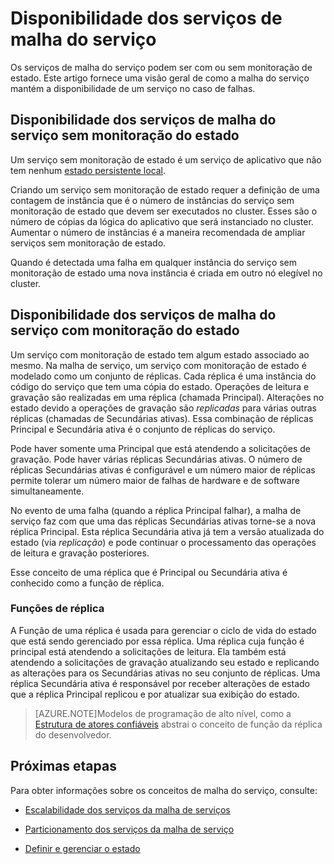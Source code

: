 <properties
   pageTitle="Disponibilidade dos serviços de malha do serviço"
   description="Descreve a detecção de falhas, failover e recuperação para serviços"
   services="service-fabric"
   documentationCenter=".net"
   authors="appi101"
   manager="timlt"
   editor=""/>

<tags
   ms.service="service-fabric"
   ms.devlang="dotnet"
   ms.topic="article"
   ms.tgt_pltfrm="NA"
   ms.workload="NA"
   ms.date="04/13/2015"
   ms.author="aprameyr"/>

# Disponibilidade dos serviços de malha do serviço
Os serviços de malha do serviço podem ser com ou sem monitoração de estado. Este artigo fornece uma visão geral de como a malha do serviço mantém a disponibilidade de um serviço no caso de falhas.

## Disponibilidade dos serviços de malha do serviço sem monitoração do estado
Um serviço sem monitoração de estado é um serviço de aplicativo que não tem nenhum [estado persistente local](service-fabric-concepts-state.md).

Criando um serviço sem monitoração de estado requer a definição de uma contagem de instância que é o número de instâncias do serviço sem monitoração de estado que devem ser executados no cluster. Esses são o número de cópias da lógica do aplicativo que será instanciado no cluster. Aumentar o número de instâncias é a maneira recomendada de ampliar serviços sem monitoração de estado.

Quando é detectada uma falha em qualquer instância do serviço sem monitoração de estado uma nova instância é criada em outro nó elegível no cluster.

## Disponibilidade dos serviços de malha do serviço com monitoração do estado
Um serviço com monitoração de estado tem algum estado associado ao mesmo. Na malha de serviço, um serviço com monitoração de estado é modelado como um conjunto de réplicas. Cada réplica é uma instância do código do serviço que tem uma cópia do estado. Operações de leitura e gravação são realizadas em uma réplica (chamada Principal). Alterações no estado devido a operações de gravação são *replicadas* para várias outras réplicas (chamadas de Secundárias ativas). Essa combinação de réplicas Principal e Secundária ativa é o conjunto de réplicas do serviço.

Pode haver somente uma Principal que está atendendo a solicitações de gravação. Pode haver várias réplicas Secundárias ativas. O número de réplicas Secundárias ativas é configurável e um número maior de réplicas permite tolerar um número maior de falhas de hardware e de software simultaneamente.

No evento de uma falha (quando a réplica Principal falhar), a malha de serviço faz com que uma das réplicas Secundárias ativas torne-se a nova réplica Principal. Esta réplica Secundária ativa já tem a versão atualizada do estado (via *replicação*) e pode continuar o processamento das operações de leitura e gravação posteriores.

Esse conceito de uma réplica que é Principal ou Secundária ativa é conhecido como a função de réplica.

### Funções de réplica
A Função de uma réplica é usada para gerenciar o ciclo de vida do estado que está sendo gerenciado por essa réplica. Uma réplica cuja função é principal está atendendo a solicitações de leitura. Ela também está atendendo a solicitações de gravação atualizando seu estado e replicando as alterações para os Secundárias ativas no seu conjunto de réplicas. Uma réplica Secundária ativa é responsável por receber alterações de estado que a réplica Principal replicou e por atualizar sua exibição do estado.

>[AZURE.NOTE]Modelos de programação de alto nível, como a [Estrutura de atores confiáveis](service-fabric-reliable-actors-introduction.md) abstrai o conceito de função da réplica do desenvolvedor.

## Próximas etapas

Para obter informações sobre os conceitos de malha do serviço, consulte:

- [Escalabilidade dos serviços da malha de serviços](service-fabric-concepts-scalability.md)

- [Particionamento dos serviços da malha de serviço](service-fabric-concepts-partitioning.md)

- [Definir e gerenciar o estado](service-fabric-concepts-state.md)
 

<!---HONumber=July15_HO2-->